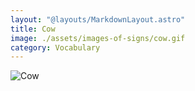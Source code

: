 ```yaml
---
layout: "@layouts/MarkdownLayout.astro"
title: Cow
image: ./assets/images-of-signs/cow.gif
category: Vocabulary
---
```


![Cow](@signs/cow.gif)
